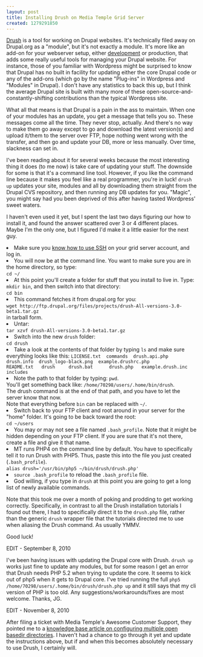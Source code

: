 ```yaml
--- 
layout: post
title: Installing Drush on Media Temple Grid Server
created: 1279291850
---
```

<p><a href="http://drupal.org/project/drush">Drush</a> is a tool for working on Drupal websites.  It's technically filed away on Drupal.org as a "module", but it's not exactly a module.  It's more like an add-on for your webserver setup, either <a href="http://ignoredbydinosaurs.com/2010/01/newby-web-programmer-episode-1/">development</a> or production, that adds some really useful tools for managing your Drupal website.  For instance, those of you familiar with Wordpress might be surprised to know that Drupal has no built in facility for updating either the core Drupal code or any of the add-ons (which go by the name "Plug-ins" in Wordpress and "Modules" in Drupal).  I don't have any statistics to back this up, but I think the average Drupal site is built with many more of these open-source-and-constantly-shifting contributions than the typical Wordpress site.</p>  

<p><span class="highlight">What all that means is that Drupal is a pain in the ass to maintain</span>.  When one of your modules has an update, you get a message that tells you so.  These messages come all the time.  They never stop, actually.  And there's no way to make them go away except to go and download the latest version(s) and upload it/them to the server over FTP, hope nothing went wrong with the transfer, and then go and update your DB, more or less manually.  Over time, slackness can set in.</p>

<p>I've been reading about it for several weeks because the most interesting thing it does (to me now) is take care of updating your stuff.  The downside for some is that it's a command line tool.  However, if you like the command line because it makes you feel like a real programmer, you're in luck!  <code>drush up</code>  updates your site, modules and all by downloading them straight from the Drupal CVS repository, and then running any DB updates for you.  "Magic", you might say had you been deprived of this after having tasted Wordpress' sweet waters.</p>

<p>I haven't even used it yet, but I spent the last two days figuring our how to install it, and found the answer scattered over 3 or 4 different places.  Maybe I'm the only one, but I figured I'd make it a little easier for the next guy.</p>

<li>Make sure you <a href="http://kb.mediatemple.net/questions/16/Connecting+via+SSH+to+your+(gs)+Grid-Service">know how to use SSH</a> on your grid server account, and log in.</li>
<li>You will now be at the command line.  You want to make sure you are in the home directory, so type:<br />
<code>cd ~/</code></li>
<li>At this point you'll create a folder for stuff that you install to live in.  Type:<br />
<code>mkdir bin</code>, and then switch into that directory:<br />
<code>cd bin</code></li>
<li>This command fetches it from drupal.org for you:<br />
<code>wget http://ftp.drupal.org/files/projects/drush-All-versions-3.0-beta1.tar.gz</code><br />
in tarball form.</li>
<li>Untar:<br />
<code>tar xzvf drush-All-versions-3.0-beta1.tar.gz</code></li>
<li>Switch into the new <code>drush</code> folder:<br />
<code>cd drush</code></li>
<li>Take a look at the contents of that folder by typing <code>ls</code> and make sure everything looks like this:
<code>LICENSE.txt  commands  drush.api.php  drush.info  drush_logo-black.png  example.drushrc.php
README.txt   drush     drush.bat      drush.php   example.drush.inc     includes
</code></li>
<li>Note the path to that folder by typing:
<code>pwd</code>.  <br />
You'll get something back like: <code>/home/70298/users/.home/bin/drush</code>.<br />
The drush command is at the end of that path, and you have to let the server know that now.<br />
Note that everything before <code>bin</code> can be replaced with <code>~/</code>.</li>
<li>Switch back to your FTP client and root around in your server for the "home" folder.  It's going to be back toward the root:<br /><code>cd ~/users</code></li>
<li>You may or may not see a file named <code>.bash_profile</code>.  Note that it might be hidden depending on your FTP client.  If you are sure that it's not there, create a file and give it that name.</li>
<li>MT runs PHP4 on the command line by default.  You have to specifically tell it to run Drush with PHP5.  Thus, paste this into the file you just created (<code>.bash_profile</code>).<br />
<code>alias drush='/usr/bin/php5 ~/bin/drush/drush.php'</code></li>
<li><code>source .bash_profile</code> to reload the <code>.bash_profile</code> file.</li>
<li>God willing, if you type in <code>drush</code> at this point you are going to get a long list of newly available commands.</li>

<p>Note that this took me over a month of poking and prodding to get working correctly.  Specifically, in contrast to all the Drush installation tutorials I found out there, I had to specifically direct it to the <code>drush.php</code> file, rather than the generic <code>drush</code> wrapper file that the tutorials directed me to use when aliasing the Drush command.  As usually YMMV.</p>

<p>Good luck!</p>

<p>EDIT - September 8, 2010</p>

<p>I've been having issues with updating the Drupal core with Drush.  <code>drush up</code> works just fine to update any modules, but for some reason I get an error that Drush needs PHP 5.2 when trying to update the core.  It seems to kick out of php5 when it gets to Drupal core.  I've tried running the full <code>php5 /home/70298/users/.home/bin/drush/drush.php up</code> and it still says that my cli version of PHP is too old.  Any suggestions/workarounds/fixes are most welcome.  Thanks, JG.</p>

<p>EDIT - November 8, 2010</p>
<p>After filing a ticket with Media Temple's Awesome Customer Support, they pointed me to a <a href="http://wiki.mediatemple.net/w/GS:Allow_multiple_open_basedir_directories">knowledge base article on configuring multiple open basedir directories</a>.  I haven't had a chance to go through it yet and update the instructions above, but if and when this becomes absolutely necessary to use Drush, I certainly will.</p>
